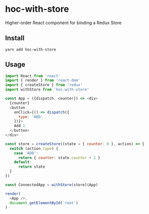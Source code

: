 # hoc-with-store

Higher-order React component for binding a Redux Store

## Install

```
yarn add hoc-with-store
```

## Usage

```js
import React from 'react'
import { render } from 'react-dom'
import { createStore } from 'redux'
import withStore from 'hoc-with-store'

const App = ({dispatch, counter}) => <div>
  {counter}
  <button  
    onClick={() => dispatch({
      type: 'ADD'
    })}>
    Add 1
  </button>
</div>

const store = createStore((state = { counter: 0 }, action) => {
  switch (action.type) {
    case 'ADD':
      return { counter: state.counter + 1 }
    default:
      return state
  }
})

const ConnectedApp = withStore(store)(App)

render(
  <App />,
  document.getElementById('root')
)
```
